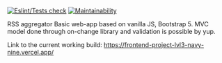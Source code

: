 [![Eslint/Tests check](https://github.com/igor23samohvalov/frontend-project-lvl3/actions/workflows/github-actions.yml/badge.svg)](https://github.com/igor23samohvalov/frontend-project-lvl3/actions/workflows/github-actions.yml)
[![Maintainability](https://api.codeclimate.com/v1/badges/81341c4a31db57eded2c/maintainability)](https://codeclimate.com/github/igor23samohvalov/frontend-project-lvl3/maintainability)

RSS aggregator
Basic web-app based on vanilla JS, Bootstrap 5.
MVC model done through on-change library and validation is possible by yup.

Link to the current working build:
https://frontend-project-lvl3-navy-nine.vercel.app/